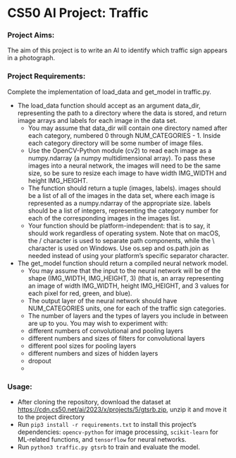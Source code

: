 # CS50 AI Project: Traffic

### Project Aims:

The aim of this project is to write an AI to identify which traffic sign appears in a photograph.


### Project Requirements:

Complete the implementation of load_data and get_model in traffic.py.
- The load_data function should accept as an argument data_dir, representing the path to a directory where the data is stored, and return image arrays and labels for each image in the data set.
  - You may assume that data_dir will contain one directory named after each category, numbered 0 through NUM_CATEGORIES - 1. Inside each category directory will be some number of image files.
  - Use the OpenCV-Python module (cv2) to read each image as a numpy.ndarray (a numpy multidimensional array). To pass these images into a neural network, the images will need to be the same size, so be sure to resize each image to have width IMG_WIDTH and height IMG_HEIGHT.
  - The function should return a tuple (images, labels). images should be a list of all of the images in the data set, where each image is represented as a numpy.ndarray of the appropriate size. labels should be a list of integers, representing the category number for each of the corresponding images in the images list.
  - Your function should be platform-independent: that is to say, it should work regardless of operating system. Note that on macOS, the / character is used to separate path components, while the \ character is used on Windows. Use os.sep and os.path.join as needed instead of using your platform’s specific separator character.
- The get_model function should return a compiled neural network model.
  - You may assume that the input to the neural network will be of the shape (IMG_WIDTH, IMG_HEIGHT, 3) (that is, an array representing an image of width IMG_WIDTH, height IMG_HEIGHT, and 3 values for each pixel for red, green, and blue).
  - The output layer of the neural network should have NUM_CATEGORIES units, one for each of the traffic sign categories.
  - The number of layers and the types of layers you include in between are up to you. You may wish to experiment with:
   - different numbers of convolutional and pooling layers
   - different numbers and sizes of filters for convolutional layers
   - different pool sizes for pooling layers
   - different numbers and sizes of hidden layers
   - dropout
   - 
### Usage:

- After cloning the repository, download the dataset at https://cdn.cs50.net/ai/2023/x/projects/5/gtsrb.zip, unzip it and move it to the project directory
- Run `pip3 install -r requirements.txt` to install this project’s dependencies: `opencv-python` for image processing, `scikit-learn` for ML-related functions, and `tensorflow` for neural networks.
- Run `python3 traffic.py gtsrb` to train and evaluate the model.
